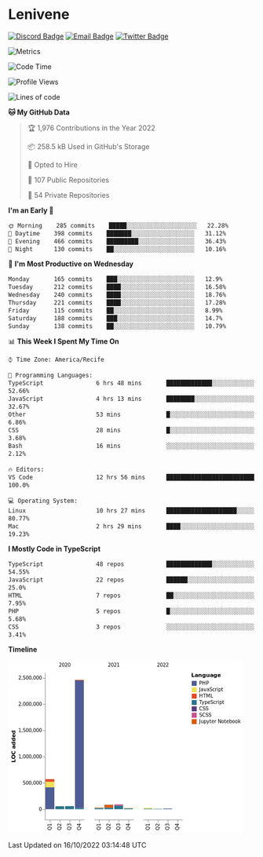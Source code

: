 # Lenivene

[![Discord Badge](https://img.shields.io/badge/-Lenivene%230715-black?style=flat-square&logo=Discord&logoColor=white)](http://discord.com/)
[![Email Badge](https://img.shields.io/badge/-lenivene@msn.com-black?style=flat-square&logo=Gmail&logoColor=white&link=mailto:lenivene@msn.com)](mailto:lenivene@msn.com)
[![Twitter Badge](https://img.shields.io/badge/-@enevinel-black?style=flat-square&logo=twitter&logoColor=white&link=https://twitter.com/enevinel)](https://twitter.com/enevinel)

<!-- https://github-readme-stats.vercel.app/api?username=lenivene&show_icons=true -->

<img src="https://metrics.lecoq.io/lenivene?template=classic&config.timezone=America%2FRecife" alt="Metrics" />

<!--START_SECTION:waka-->
![Code Time](http://img.shields.io/badge/Code%20Time-815%20hrs%201%20min-blue)

![Profile Views](http://img.shields.io/badge/Profile%20Views-0-blue)

![Lines of code](https://img.shields.io/badge/From%20Hello%20World%20I%27ve%20Written-3%20Million%20lines%20of%20code-blue)

**🐱 My GitHub Data** 

> 🏆 1,976 Contributions in the Year 2022
 > 
> 📦 258.5 kB Used in GitHub's Storage 
 > 
> 💼 Opted to Hire
 > 
> 📜 107 Public Repositories 
 > 
> 🔑 54 Private Repositories  
 > 
**I'm an Early 🐤** 

```text
🌞 Morning    285 commits    █████░░░░░░░░░░░░░░░░░░░░   22.28% 
🌆 Daytime    398 commits    ███████░░░░░░░░░░░░░░░░░░   31.12% 
🌃 Evening    466 commits    █████████░░░░░░░░░░░░░░░░   36.43% 
🌙 Night      130 commits    ██░░░░░░░░░░░░░░░░░░░░░░░   10.16%

```
📅 **I'm Most Productive on Wednesday** 

```text
Monday       165 commits    ███░░░░░░░░░░░░░░░░░░░░░░   12.9% 
Tuesday      212 commits    ████░░░░░░░░░░░░░░░░░░░░░   16.58% 
Wednesday    240 commits    ████░░░░░░░░░░░░░░░░░░░░░   18.76% 
Thursday     221 commits    ████░░░░░░░░░░░░░░░░░░░░░   17.28% 
Friday       115 commits    ██░░░░░░░░░░░░░░░░░░░░░░░   8.99% 
Saturday     188 commits    ███░░░░░░░░░░░░░░░░░░░░░░   14.7% 
Sunday       138 commits    ██░░░░░░░░░░░░░░░░░░░░░░░   10.79%

```


📊 **This Week I Spent My Time On** 

```text
⌚︎ Time Zone: America/Recife

💬 Programming Languages: 
TypeScript               6 hrs 48 mins       █████████████░░░░░░░░░░░░   52.66% 
JavaScript               4 hrs 13 mins       ████████░░░░░░░░░░░░░░░░░   32.67% 
Other                    53 mins             █░░░░░░░░░░░░░░░░░░░░░░░░   6.86% 
CSS                      28 mins             █░░░░░░░░░░░░░░░░░░░░░░░░   3.68% 
Bash                     16 mins             ░░░░░░░░░░░░░░░░░░░░░░░░░   2.12%

🔥 Editors: 
VS Code                  12 hrs 56 mins      █████████████████████████   100.0%

💻 Operating System: 
Linux                    10 hrs 27 mins      ████████████████████░░░░░   80.77% 
Mac                      2 hrs 29 mins       ████░░░░░░░░░░░░░░░░░░░░░   19.23%

```

**I Mostly Code in TypeScript** 

```text
TypeScript               48 repos            █████████████░░░░░░░░░░░░   54.55% 
JavaScript               22 repos            ██████░░░░░░░░░░░░░░░░░░░   25.0% 
HTML                     7 repos             ██░░░░░░░░░░░░░░░░░░░░░░░   7.95% 
PHP                      5 repos             █░░░░░░░░░░░░░░░░░░░░░░░░   5.68% 
CSS                      3 repos             ░░░░░░░░░░░░░░░░░░░░░░░░░   3.41%

```


**Timeline**

![Chart not found](https://raw.githubusercontent.com/lenivene/lenivene/master/charts/bar_graph.png) 


 Last Updated on 16/10/2022 03:14:48 UTC
<!--END_SECTION:waka-->
